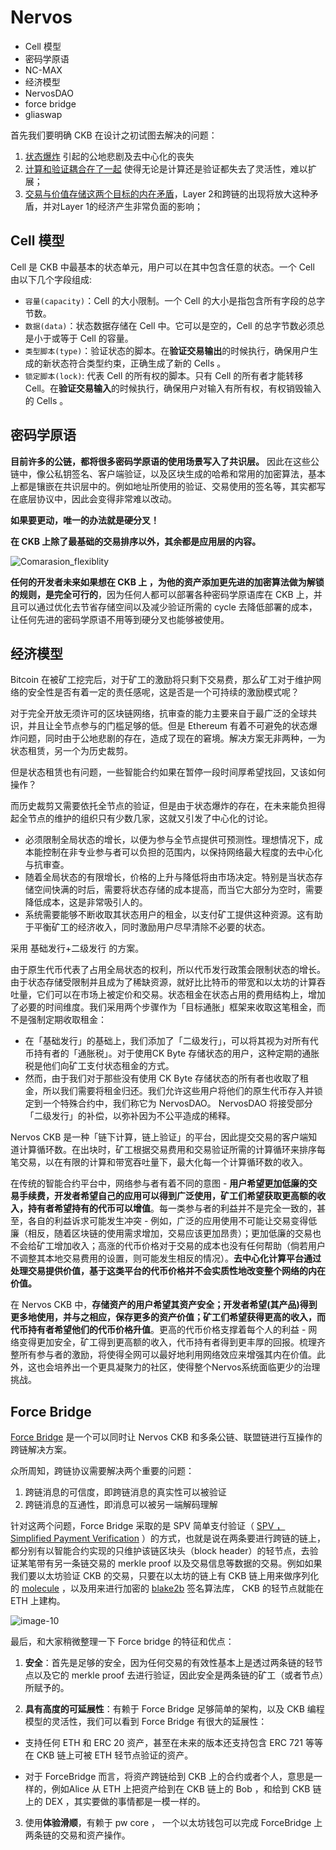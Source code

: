 # Nervos

- Cell 模型
- 密码学原语
- NC-MAX
- 经济模型
- NervosDAO
- force bridge
- gliaswap

首先我们要明确 CKB 在设计之初试图去解决的问题：

1. [状态爆炸](https://talk.nervos.org/t/topic/1515) 引起的公地悲剧及去中心化的丧失
2. [计算和验证耦合在了一起](https://talk.nervos.org/t/layer-1/1486) 使得无论是计算还是验证都失去了灵活性，难以扩展；
3. [交易与价值存储这两个目标的内在矛盾](https://github.com/nervosnetwork/rfcs/blob/master/rfcs/0015-ckb-cryptoeconomics/0015-ckb-cryptoeconomics.md#3-preservational-and-transactional-smart-contract-platforms)，Layer 2和跨链的出现将放大这种矛盾，并对Layer 1的经济产生非常负面的影响；

## Cell 模型

Cell 是 CKB 中最基本的状态单元，用户可以在其中包含任意的状态。一个 Cell 由以下几个字段组成:

- `容量(capacity)`：Cell 的大小限制。一个 Cell 的大小是指包含所有字段的总字节数。
- `数据(data)`：状态数据存储在 Cell 中。它可以是空的，Cell 的总字节数必须总是小于或等于 Cell 的容量。
- `类型脚本(type)`：验证状态的脚本。在**验证交易输出**的时候执行，确保用户生成的新状态符合类型约束，正确生成了新的 Cells 。
- `锁定脚本(lock)`: 代表 Cell 的所有权的脚本。只有 Cell 的所有者才能转移 Cell。在**验证交易输入**的时候执行，确保用户对输入有所有权，有权销毁输入的 Cells 。

## 密码学原语

**目前许多的公链，都将很多密码学原语的使用场景写入了共识层。** 因此在这些公链中，像公私钥签名、客户端验证，以及区块生成的哈希和常用的加密算法，基本上都是镶嵌在共识层中的。例如地址所使用的验证、交易使用的签名等，其实都写在底层协议中，因此会变得非常难以改动。

**如果要更动，唯一的办法就是硬分叉！**

**在 CKB 上除了最基础的交易排序以外，其余都是应用层的内容。**

![Comarasion_flexiblity](https://talk.nervos.org/uploads/default/optimized/2X/5/58630d09aa8b48d8ec329af9b4af60f8faf3d4d7_2_690x404.png)

**任何的开发者未来如果想在 CKB 上 ，为他的资产添加更先进的加密算法做为解锁的规则，是完全可行的**，因为任何人都可以部署各种密码学原语库在 CKB 上，并且可以通过优化去节省存储空间以及减少验证所需的 cycle 去降低部署的成本，让任何先进的密码学原语不用等到硬分叉也能够被使用。

## 经济模型

Bitcoin 在被矿工挖完后，对于矿工的激励将只剩下交易费，那么矿工对于维护网络的安全性是否有着一定的责任感呢，这是否是一个可持续的激励模式呢？

对于完全开放无须许可的区块链网络，抗审查的能力主要来自于最广泛的全球共识，并且让全节点参与的门槛足够的低。但是 Ethereum 有着不可避免的状态爆炸问题，同时由于公地悲剧的存在，造成了现在的窘境。解决方案无非两种，一为状态租赁，另一个为历史裁剪。

但是状态租赁也有问题，一些智能合约如果在暂停一段时间厚希望找回，又该如何操作？

而历史裁剪又需要依托全节点的验证，但是由于状态爆炸的存在，在未来能负担得起全节点的维护的组织只有少数几家，这就又引发了中心化的讨论。

- 必须限制全局状态的增长，以便为参与全节点提供可预测性。理想情况下，成本能控制在非专业参与者可以负担的范围内，以保持网络最大程度的去中心化与抗审查。
- 随着全局状态的有限增长，价格的上升与降低将由市场决定。特别是当状态存储空间快满的时后，需要将状态存储的成本提高，而当它大部分为空时，需要降低成本，这是非常吸引人的。
- 系统需要能够不断收取其状态用户的租金，以支付矿工提供这种资源。这有助于平衡矿工的经济收入，同时激励用户尽早清除不必要的状态。

采用 基础发行+二级发行 的方案。

由于原生代币代表了占用全局状态的权利，所以代币发行政策会限制状态的增长。由于状态存储受限制并且成为了稀缺资源，就好比比特币的带宽和以太坊的计算吞吐量，它们可以在市场上被定价和交易。状态租金在状态占用的费用结构上，增加了必要的时间维度。我们采用两个步骤作为「目标通胀」框架来收取这笔租金，而不是强制定期收取租金：

- 在「基础发行」的基础上，我们添加了「二级发行」，可以将其视为对所有代币持有者的「通胀税」。对于使用CK Byte 存储状态的用户，这种定期的通胀税是他们向矿工支付状态租金的方式。
- 然而，由于我们对于那些没有使用 CK Byte 存储状态的所有者也收取了租金，所以我们需要将租金归还。我们允许这些用户将他们的原生代币存入并锁定到一个特殊合约中，我们称它为 NervosDAO。 NervosDAO 将接受部分「二级发行」的补偿，以弥补因为不公平造成的稀释。

Nervos CKB 是一种「链下计算，链上验证」的平台，因此提交交易的客户端知道计算循环数。在出块时，矿工根据交易费用和交易验证所需的计算循环来排序每笔交易，以在有限的计算和带宽吞吐量下，最大化每一个计算循环数的收入。

在传统的智能合约平台中，网络参与者有着不同的意图 - **用户希望更加低廉的交易手续费，开发者希望自己的应用可以得到广泛使用，矿工们希望获取更高额的收入，持有者希望持有的代币可以增值**。每一类参与者的利益并不是完全一致的，甚至，各自的利益诉求可能发生冲突 - 例如，广泛的应用使用不可能让交易变得低廉（相反，随着区块链的使用需求增加，交易应该更加昂贵）；更加低廉的交易也不会给矿工增加收入；高涨的代币价格对于交易的成本也没有任何帮助（倘若用户不调整其本地交易费用的设置，则可能发生相反的情况）。**去中心化计算平台通过处理交易提供价值，基于这类平台的代币价格并不会实质性地改变整个网络的内在价值。**

在 Nervos CKB 中，**存储资产的用户希望其资产安全；开发者希望(其产品)得到更多地使用，并与之相应，保存更多的资产价值；矿工们希望获得更高的收入，而代币持有者希望他们的代币价格升值**。更高的代币价格支撑着每个人的利益 - 网络变得更加安全，矿工得到更高额的收入，代币持有者得到更丰厚的回报。梳理齐整所有参与者的激励，将使得全网可以最好地利用网络效应来增强其内在价值。此外，这也会培养出一个更具凝聚力的社区，使得整个Nervos系统面临更少的治理挑战。

## Force Bridge

[Force Bridge](https://github.com/nervosnetwork/force-bridge-eth/blob/6eaa18f8f2fe120cbfb2c6f6c008a4d3fe0996bd/docs/introduction.md#features) 是一个可以同时让 Nervos CKB 和多条公链、联盟链进行互操作的跨链解决方案。

众所周知，跨链协议需要解决两个重要的问题：

1. 跨链消息的可信度，即跨链消息的真实性可以被验证
2. 跨链消息的互通性，即消息可以被另一端解码理解

针对这两个问题，Force Bridge 采取的是 SPV 简单支付验证（ [SPV ， Simplified Payment Verification](https://en.bitcoinwiki.org/wiki/Simplified_Payment_Verification_) ）的方式，也就是说在两条要进行跨链的链上，都分别有以智能合约实现的只维护该链区块头（block header）的轻节点，去验证某笔带有另一条链交易的 merkle proof 以及交易信息等数据的交易。例如如果我们要以太坊验证 CKB 的交易，只要在以太坊的链上有 CKB 链上用来做序列化的 [molecule](https://github.com/nervosnetwork/rfcs/blob/master/rfcs/0008-serialization/0008-serialization.md) ，以及用来进行加密的 [blake2b](https://www.blake2.net/) 签名算法库， CKB 的轻节点就能在 ETH 上建构。

![image-10](https://talk.nervos.org/uploads/default/optimized/2X/a/a67e76b4d389a59b69b4f7e6184e81c8a165b5aa_2_690x361.png)

最后，和大家稍微整理一下 Force bridge 的特征和优点：

1. **安全**：首先是足够的安全，因为任何交易的有效性基本上是透过两条链的轻节点以及它的 merkle proof 去进行验证，因此安全是两条链的矿工（或者节点）所赋予的。

2. **具有高度的可延展性**：有赖于 Force Bridge 足够简单的架构，以及 CKB 编程模型的灵活性，我们可以看到 Force Bridge 有很大的延展性：
- 支持任何 ETH 和 ERC 20 资产，甚至在未来的版本还支持包含 ERC 721 等等在 CKB 链上可被 ETH 轻节点验证的资产。
  
- 对于 ForceBridge 而言，将资产跨链给到 CKB 上的合约或者个人，意思是一样的，例如Alice 从 ETH 上把资产给到在 CKB 链上的 Bob ，和给到 CKB 链上的 DEX ，其实要做的事情都是一模一样的。
  
3. 使用**体验滑顺**，有赖于 pw core ， 一个以太坊钱包可以完成 ForceBridge 上两条链的交易和资产操作。
